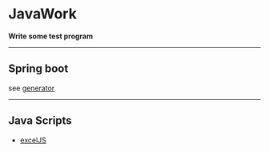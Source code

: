 # JavaWork

**Write some test program**

---
## Spring boot
see [generator](https://github.com/LiyLinL/JavaWork/tree/master/generator)

---
## Java Scripts
* [excelJS](https://github.com/exceljs/exceljs/blob/HEAD/README_zh.md#%E7%9B%AE%E5%BD%95)
